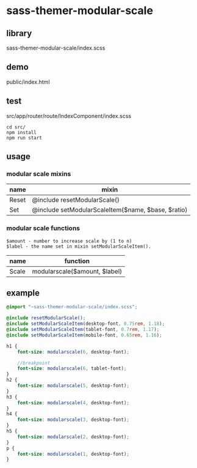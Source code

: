# sass-themer-modular-scale

## library

sass-themer-modular-scale/index.scss

## demo

public/index.html

## test
src/app/router/route/IndexComponent/index.scss

```
cd src/
npm install
npm run start
```

## usage

### modular scale mixins

|name|mixin|
|----|--------|
| Reset | @include resetModularScale() |
| Set | @include setModularScaleItem($name, $base, $ratio) |

### modular scale functions

```
$amount - number to increase scale by (1 to n)
$label - the name set in mixin setModularScaleItem().
```

|name|function|
|----|--------|
| Scale | modularscale($amount, $label) |


## example

```scss
@import "~sass-themer-modular-scale/index.scss";

@include resetModularScale();
@include setModularScaleItem(desktop-font, 0.75rem, 1.18);
@include setModularScaleItem(tablet-font, 0.7rem, 1.17);
@include setModularScaleItem(mobile-font, 0.65rem, 1.16);

h1 {
    font-size: modularscale(6, desktop-font);

    //breakpoint
    font-size: modularscale(6, tablet-font);
}
h2 {
    font-size: modularscale(5, desktop-font);
}
h3 {
    font-size: modularscale(4, desktop-font);
}
h4 {
    font-size: modularscale(3, desktop-font);
}
h5 {
    font-size: modularscale(2, desktop-font);
}
p {
    font-size: modularscale(1, desktop-font);
}
```
